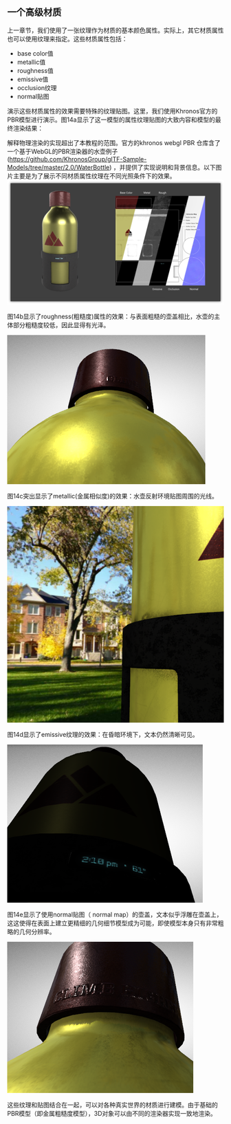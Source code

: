
## 一个高级材质

上一章节，我们使用了一张纹理作为材质的基本颜色属性。实际上，其它材质属性也可以使用纹理来指定。这些材质属性包括：

- base color值
- metallic值
- roughness值
- emissive值
- occlusion纹理
- normal贴图

演示这些材质属性的效果需要特殊的纹理贴图。这里，我们使用Khronos官方的PBR模型进行演示。图14a显示了这一模型的属性纹理贴图的大致内容和模型的最终渲染结果：

解释物理渲染的实现超出了本教程的范围。官方的khronos webgl PBR 仓库含了一个基于WebGL的PBR渲染器的水壶例子(https://github.com/KhronosGroup/glTF-Sample-Models/tree/master/2.0/WaterBottle) ，并提供了实现说明和背景信息。以下图片主要是为了展示不同材质属性纹理在不同光照条件下的效果。
![图14a使用纹理指定材质属性绘制的模型](./imgs/图14a使用纹理指定材质属性绘制的模型.png)

图14b显示了roughness(粗糙度)属性的效果：与表面粗糙的壶盖相比，水壶的主体部分粗糙度较低，因此显得有光泽。

![图14broughness(粗糙度)属性纹理对渲染效果的影响](./imgs/图14broughness(粗糙度)属性纹理对渲染效果的影响.png)
 

图14c突出显示了metallic(金属相似度)的效果：水壶反射环境贴图周围的光线。

![图14cmetallic(金属相似度)属性纹理对渲染效果的影响](./imgs/图14cmetallic(金属相似度)属性纹理对渲染效果的影响.png)  


图14d显示了emissive纹理的效果：在昏暗环境下，文本仍然清晰可见。

![图14demissive属性纹理对渲染效果的影响](./imgs/图14demissive属性纹理对渲染效果的影响.png)

图14e显示了使用normal贴图（ normal map）的壶盖，文本似乎浮雕在壶盖上，这这使得在表面上建立更精细的几何细节模型成为可能，即使模型本身只有非常粗略的几何分辨率。

![图14enormal贴图对渲染效果的影响](./imgs/图14enormal贴图对渲染效果的影响.png)

这些纹理和贴图结合在一起，可以对各种真实世界的材质进行建模。由于基础的PBR模型（即金属粗糙度模型），3D对象可以由不同的渲染器实现一致地渲染。



















